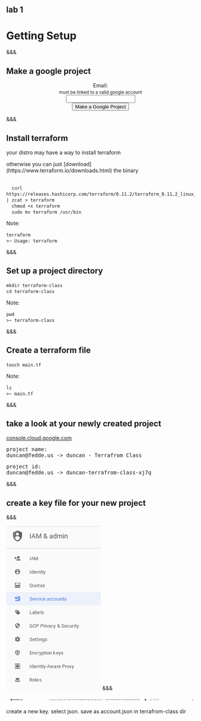 <!-- .slide: data-background="#01b564" -->
## lab 1
# Getting Setup

&&&

## Make a google project

<div style='text-align:center'>
<form action="http://192.168.50.237:4567/student" method="post" target="_blank">
  <label>Email: <br><small>must be linked to a valid google account</small></label><br>
  <input type="email" name="email"><br>
  <input type="submit" value="Make a Google Project">
</form> 
</div>

&&&
## Install terraform
your distro may have a way to install terraform <!-- .element: class="fragment" --> 

<p class='fragment'> otherwise you can just [download](https://www.terraform.io/downloads.html) the binary </p> 

<pre class='fragment'><code data-trim data-noescape>
  curl https://releases.hashicorp.com/terraform/0.11.2/terraform_0.11.2_linux_amd64.zip | zcat > terraform
  chmod +x terraform
  sudo mv terraform /usr/bin
</pre></code>

Note: 

```
terraform
>~ Usage: terraform
```

&&&
## Set up a project directory

```
mkdir terraform-class
cd terraform-class
```

Note: 

```
pwd
>~ terraform-class
```

&&&
## Create a terraform file

```
touch main.tf
```

Note: 
```
ls
>~ main.tf
```
&&&
## take a look at your newly created project
<a href="https://console.cloud.google.com" target="_blank">console.cloud.google.com</a>
<pre class='fragment'>
project name: 
duncan@fedde.us -> duncan - Terrafrom Class
</pre>

<pre class='fragment'>
project id: 
duncan@fedde.us -> duncan-terrafrom-class-xj7q
</pre>
&&&
## create a key file for your new project
&&&
<!-- .slide: data-transition="slide-in fade-out" -->
![google image](assets/IAM_menu.png)
&&&
<!-- .slide: data-transition="fade-in" -->
![google image](assets/IAM_service_account.png)

create a new key. select json. save as account.json in terrafrom-class dir

